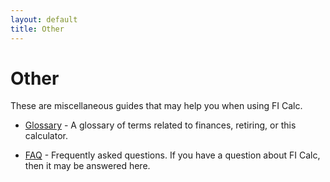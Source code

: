 ```yaml
---
layout: default
title: Other
---
```


# Other

These are miscellaneous guides that may help you when using FI Calc.

- [Glossary](/other/glossary/) - A glossary of terms related to finances,
  retiring, or this calculator.

- [FAQ](/other/faq/) - Frequently asked questions. If you have a question about
  FI Calc, then it may be answered here.
